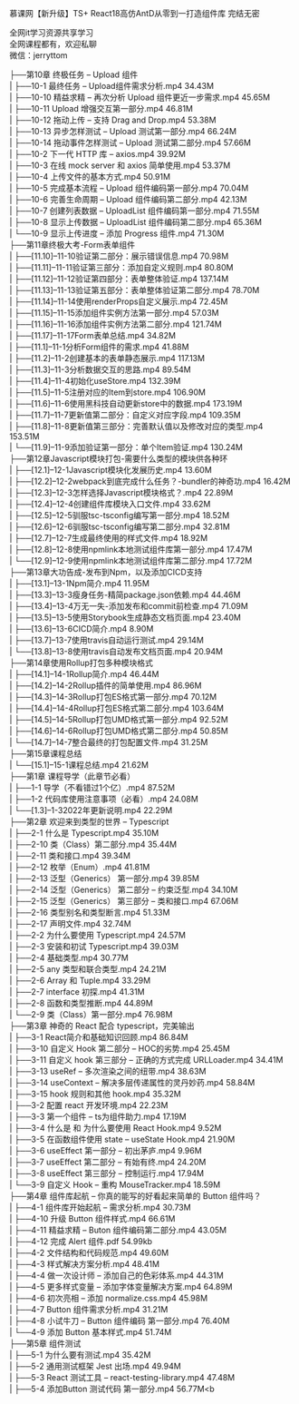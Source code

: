 慕课网【新升级】TS+ React18高仿AntD从零到一打造组件库 完结无密

全网it学习资源共享学习<br>全网课程都有，欢迎私聊<br>微信：jerryttom<br>

├──第10章 终极任务 – Upload 组件<br> | ├──10-1 最终任务 – Upload组件需求分析.mp4 34.43M<br> | ├──10-10 精益求精 – 再次分析 Upload 组件更近一步需求.mp4 45.65M<br> | ├──10-11 Upload 增强交互第一部分.mp4 46.81M<br> | ├──10-12 拖动上传 – 支持 Drag and Drop.mp4 53.38M<br> | ├──10-13 异步怎样测试 – Upload 测试第一部分.mp4 66.24M<br> | ├──10-14 拖动事件怎样测试 – Upload 测试第二部分.mp4 57.66M<br> | ├──10-2 下一代 HTTP 库 – axios.mp4 39.92M<br> | ├──10-3 在线 mock server 和 axios 简单使用.mp4 53.37M<br> | ├──10-4 上传文件的基本方式.mp4 50.91M<br> | ├──10-5 完成基本流程 – Upload 组件编码第一部分.mp4 70.04M<br> | ├──10-6 完善生命周期 – Upload 组件编码第二部分.mp4 42.13M<br> | ├──10-7 创建列表数据 – UploadList 组件编码第一部分.mp4 71.55M<br> | ├──10-8 显示上传数据 – UploadList 组件编码第二部分.mp4 65.36M<br> | └──10-9 显示上传进度 – 添加 Progress 组件.mp4 71.30M<br> ├──第11章终极大考-Form表单组件<br> | ├──[11.10]–11-10验证第二部分：展示错误信息.mp4 70.98M<br> | ├──[11.11]–11-11验证第三部分：添加自定义规则.mp4 80.80M<br> | ├──[11.12]–11-12验证第四部分：表单整体验证.mp4 137.14M<br> | ├──[11.13]–11-13验证第五部分：表单整体验证第二部分.mp4 78.70M<br> | ├──[11.14]–11-14使用renderProps自定义展示.mp4 72.45M<br> | ├──[11.15]–11-15添加组件实例方法第一部分.mp4 57.03M<br> | ├──[11.16]–11-16添加组件实例方法第二部分.mp4 121.74M<br> | ├──[11.17]–11-17Form表单总结.mp4 34.82M<br> | ├──[11.1]–11-1分析Form组件的需求.mp4 41.88M<br> | ├──[11.2]–11-2创建基本的表单静态展示.mp4 117.13M<br> | ├──[11.3]–11-3分析数据交互的思路.mp4 89.54M<br> | ├──[11.4]–11-4初始化useStore.mp4 132.39M<br> | ├──[11.5]–11-5注册对应的Item到store.mp4 106.90M<br> | ├──[11.6]–11-6使用黑科技自动更新store中的数据.mp4 173.19M<br> | ├──[11.7]–11-7更新值第二部分：自定义对应字段.mp4 109.35M<br> | ├──[11.8]–11-8更新值第三部分：完善默认值以及修改对应的类型.mp4 153.51M<br> | └──[11.9]–11-9添加验证第一部分：单个Item验证.mp4 130.24M<br> ├──第12章Javascript模块打包-需要什么类型的模块供各种环<br> | ├──[12.1]–12-1Javascript模块化发展历史.mp4 13.60M<br> | ├──[12.2]–12-2webpack到底完成什么任务？-bundler的神奇功.mp4 16.42M<br> | ├──[12.3]–12-3怎样选择Javascript模块格式？.mp4 22.89M<br> | ├──[12.4]–12-4创建组件库模块入口文件.mp4 33.62M<br> | ├──[12.5]–12-5驯服tsc-tsconfig编写第一部分.mp4 18.52M<br> | ├──[12.6]–12-6驯服tsc-tsconfig编写第二部分.mp4 32.81M<br> | ├──[12.7]–12-7生成最终使用的样式文件.mp4 18.92M<br> | ├──[12.8]–12-8使用npmlink本地测试组件库第一部分.mp4 17.47M<br> | └──[12.9]–12-9使用npmlink本地测试组件库第二部分.mp4 17.72M<br> ├──第13章大功告成-发布到Npm，以及添加CICD支持<br> | ├──[13.1]–13-1Npm简介.mp4 11.95M<br> | ├──[13.3]–13-3瘦身任务-精简package.json依赖.mp4 44.46M<br> | ├──[13.4]–13-4万无一失-添加发布和commit前检查.mp4 71.09M<br> | ├──[13.5]–13-5使用Storybook生成静态文档页面.mp4 23.40M<br> | ├──[13.6]–13-6CICD简介.mp4 8.90M<br> | ├──[13.7]–13-7使用travis自动运行测试.mp4 29.14M<br> | └──[13.8]–13-8使用travis自动发布文档页面.mp4 20.94M<br> ├──第14章使用Rollup打包多种模块格式<br> | ├──[14.1]–14-1Rollup简介.mp4 46.44M<br> | ├──[14.2]–14-2Rollup插件的简单使用.mp4 86.96M<br> | ├──[14.3]–14-3Rollup打包ES格式第一部分.mp4 70.12M<br> | ├──[14.4]–14-4Rollup打包ES格式第二部分.mp4 103.64M<br> | ├──[14.5]–14-5Rollup打包UMD格式第一部分.mp4 92.52M<br> | ├──[14.6]–14-6Rollup打包UMD格式第二部分.mp4 50.85M<br> | └──[14.7]–14-7整合最终的打包配置文件.mp4 31.25M<br> ├──第15章课程总结<br> | └──[15.1]–15-1课程总结.mp4 21.62M<br> ├──第1章 课程导学（此章节必看）<br> | ├──1-1 导学（不看错过1个亿）.mp4 87.52M<br> | ├──1-2 代码库使用注意事项（必看）.mp4 24.08M<br> | └──[1.3]–1-32022年更新说明.mp4 22.29M<br> ├──第2章 欢迎来到类型的世界 – Typescript<br> | ├──2-1 什么是 Typescript.mp4 35.10M<br> | ├──2-10 类（Class）第二部分.mp4 35.44M<br> | ├──2-11 类和接口.mp4 39.34M<br> | ├──2-12 枚举（Enum）.mp4 41.81M<br> | ├──2-13 泛型（Generics） 第一部分.mp4 39.85M<br> | ├──2-14 泛型（Generics） 第二部分 – 约束泛型.mp4 34.10M<br> | ├──2-15 泛型（Generics） 第三部分 – 类和接口.mp4 67.06M<br> | ├──2-16 类型别名和类型断言.mp4 51.33M<br> | ├──2-17 声明文件.mp4 32.74M<br> | ├──2-2 为什么要使用 Typescript.mp4 24.57M<br> | ├──2-3 安装和初试 Typescript.mp4 39.03M<br> | ├──2-4 基础类型.mp4 30.77M<br> | ├──2-5 any 类型和联合类型.mp4 24.21M<br> | ├──2-6 Array 和 Tuple.mp4 33.29M<br> | ├──2-7 interface 初探.mp4 41.31M<br> | ├──2-8 函数和类型推断.mp4 44.89M<br> | └──2-9 类（Class）第一部分.mp4 76.98M<br> ├──第3章 神奇的 React 配合 typescript，完美输出<br> | ├──3-1 React简介和基础知识回顾.mp4 86.84M<br> | ├──3-10 自定义 Hook 第二部分 – HOC的劣势.mp4 25.45M<br> | ├──3-11 自定义 hook 第三部分 – 正确的方式完成 URLLoader.mp4 34.41M<br> | ├──3-13 useRef – 多次渲染之间的纽带.mp4 38.63M<br> | ├──3-14 useContext – 解决多层传递属性的灵丹妙药.mp4 58.84M<br> | ├──3-15 hook 规则和其他 hook.mp4 35.32M<br> | ├──3-2 配置 react 开发环境.mp4 22.23M<br> | ├──3-3 第一个组件 – ts为组件助力.mp4 17.19M<br> | ├──3-4 什么是 和 为什么要使用 React Hook.mp4 9.52M<br> | ├──3-5 在函数组件使用 state – useState Hook.mp4 21.90M<br> | ├──3-6 useEffect 第一部分 – 初出茅庐.mp4 9.96M<br> | ├──3-7 useEffect 第二部分 – 有始有终.mp4 24.20M<br> | ├──3-8 useEffect 第三部分 – 控制运行.mp4 17.94M<br> | └──3-9 自定义 Hook – 重构 MouseTracker.mp4 18.59M<br> ├──第4章 组件库起航 – 你真的能写的好看起来简单的 Button 组件吗？<br> | ├──4-1 组件库开始起航 – 需求分析.mp4 30.73M<br> | ├──4-10 升级 Button 组件样式.mp4 66.61M<br> | ├──4-11 精益求精 – Buton 组件编码第二部分.mp4 43.05M<br> | ├──4-12 完成 Alert 组件.pdf 54.99kb<br> | ├──4-2 文件结构和代码规范.mp4 49.60M<br> | ├──4-3 样式解决方案分析.mp4 48.41M<br> | ├──4-4 做一次设计师 – 添加自己的色彩体系.mp4 44.31M<br> | ├──4-5 更多样式变量 – 添加字体变量解决方案.mp4 64.89M<br> | ├──4-6 初次亮相 – 添加 normalize.css.mp4 45.98M<br> | ├──4-7 Button 组件需求分析.mp4 31.21M<br> | ├──4-8 小试牛刀 – Button 组件编码 第一部分.mp4 76.40M<br> | └──4-9 添加 Button 基本样式.mp4 51.74M<br> ├──第5章 组件测试<br> | ├──5-1 为什么要有测试.mp4 35.42M<br> | ├──5-2 通用测试框架 Jest 出场.mp4 49.94M<br> | ├──5-3 React 测试工具 – react-testing-library.mp4 47.48M<br> | ├──5-4 添加Button 测试代码 第一部分.mp4 56.77M<b